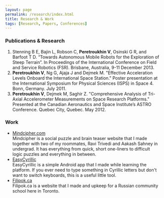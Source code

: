 ```yaml
---
layout: page
permalink: /research/index.html
title: Research & Work
tags: [Research, Papers, Conferences]
---
```


<h3>Publications & Research</h3>
<div id="publicationList">
<ol>
<li>
Stenning B E, Bajin L, Robson C, <strong>Peretroukhin V</strong>, Osinski G R, and Barfoot T D. “Towards Autonomous Mobile Robots for the Exploration of Steep Terrain”. In Proceedings of the International Conference on Field and Service Robotics (FSR). Brisbane, Australia, 9-11 December 2013.
</li>
<li>
<strong>Peretroukhin V</strong>, Ng G, Ajaja J and Dejmek M.  "Effective Acceleration Levels Onboard the International Space Station." Poster presentation at the International Symposium for Physical Sciences (ISPS) in Space 4. Bonn, Germany. July 2011.
</li>
<li>
<strong>Peretroukhin V</strong>, Dejmek M, Saghir Z. "Comprehensive Analysis of Tri-Axial Accelerometer Measurements on Space Research Platforms." Presented at the Canadian Aeronautics and Space Institute’s ASTRO Conference. Quebec City, Quebec. May 2012.
</li>
</ol>
</div>

<h3>Work</h3>
<ul>
<li><a href="http://mindcipher.com">Mindcipher.com</a> <br/>
	Mindcipher is a social puzzle and brain teaser website that I made together with two of my roommates, Ravi Trivedi and Aakash Sahney
	in undergrad. It has everything from quick, short one-liners to difficult logic puzzles and everything in between.
</li>
<li><a href="https://play.google.com/store/apps/details?id=com.valper.easycyrillic&hl=en">EasyCyrillic</a><br/>
EasyCyrillic is a simple Android app that I made while learning the platform. If you ever need to type something in Cyrillic letters but don't want
to switch keyboards, this is a useful little tool.
</li>
<li><a href="http://filipok.ca"> Filipok.ca</a> <br/>
Filipok.ca is a website that I made and upkeep for a Russian community school here in Toronto.</li>
</ul>
